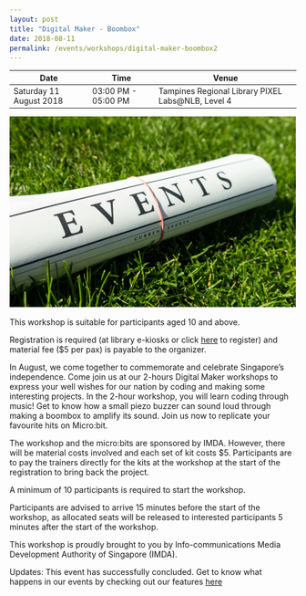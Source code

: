 ```yaml
---
layout: post
title: "Digital Maker - Boombox"
date: 2018-08-11
permalink: /events/workshops/digital-maker-boombox2
---
```


| Date | Time | Venue |
|--------|---|---|
| Saturday 11 August 2018 | 03:00 PM - 05:00 PM | Tampines Regional Library PIXEL Labs@NLB, Level 4 |

![hi](/images/events/generic-event-image.jpg)

This workshop is suitable for participants aged 10 and above.

Registration is required (at library e-kiosks or click <a href="https://www.nlb.gov.sg/golibrary2/e/digital-maker-boombox-pixel-labsnlb-28549423" target="_blank">here</a> to register) and material fee ($5 per pax) is payable to the organizer.

In August, we come together to commemorate and celebrate Singapore’s independence.  Come join us at our 2-hours Digital Maker workshops to express your well wishes for our nation by coding and making some interesting projects. In the 2-hour workshop, you will learn coding through music! Get to know how a small piezo buzzer can sound loud through making a boombox to amplify its sound. Join us now to replicate your favourite hits on Micro:bit.

The workshop and the micro:bits are sponsored by IMDA.  However, there will be material costs involved and each set of kit costs $5.  Participants are to pay the trainers directly for the kits at the workshop at the start of the registration to bring back the project.

A minimum of 10 participants is required to start the workshop.

Participants are advised to arrive 15 minutes before the start of the workshop, as allocated seats will be released to interested participants 5 minutes after the start of the workshop.
 
This workshop is proudly brought to you by Info-communications Media Development Authority of Singapore (IMDA).

Updates: This event has successfully concluded. Get to know what happens in our events by checking out our features <a href="" target="_blank">here</a>

